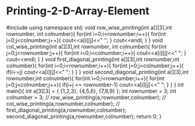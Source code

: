 # Printing-2-D-Array-Element
#include<iostream>
using namespace std;
void row_wise_printing(int a[][3],int rownumber, int colnumber){
    for(int i=0;i<rownumber;i++){
        for(int j=0;j<colnumber;j++){
            cout<<a[i][j]<<" ";
        }
        cout<<endl;
    }
}
void col_wise_printing(int a[][3],int rownumber, int colnumber){
    for(int j=0;j<rownumber;j++){
        for(int i=0;i<colnumber;i++){
            cout<<a[i][j]<<" ";
        }
        cout<<endl;
    }
}
void first_diagonal_printing(int a[][3],int rownumber,int colnumber){
    for(int i=0;i<rownumber;i++){
        for(int j=0;j<colnumber;j++){
            if(i==j) cout<<a[i][j]<<" ";
        }
    }
}
void second_diagonal_printing(int a[][3],int rownumber,int colnumber){
    for(int i=0;i<rownumber;i++){
        for(int j=0;j<colnumber;j++){
            if(i+j == rownumber-1) cout<<a[i][j]<<" ";
        }
    }
}
int main(){
    int a[3][3] = {
                    {1,2,3},
                    {4,5,6},
                    {7,8,9}
                };
    int rownumber = 3;
    int colnumber = 3;
    // row_wise_printing(a,rownumber,colnumber);
    // col_wise_printing(a,rownumber,colnumber);
    // first_diagonal_printing(a,rownumber,colnumber);
    second_diagonal_printing(a,rownumber,colnumber);
    return 0;
}
